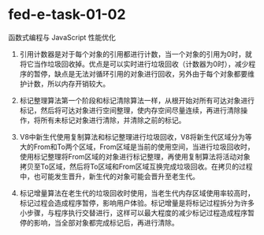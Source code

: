 # fed-e-task-01-02
函数式编程与 JavaScript 性能优化

1. 引用计数器是对于每个对象的引用都进行计数，当一个对象的引用为0时，就将它当作垃圾回收掉。优点是可以实时进行垃圾回收（计数器为0时），减少程序的暂停，缺点是无法对循环引用的对象进行回收，另外由于每个对象都要维护计数，所以内存开销较大。

2. 标记整理算法第一个阶段和标记清除算法一样，从根开始对所有可达对象进行标记，然后将可达对象进行空间整理，使内存空间尽量连续，再进行清除操作，将所有未标记对象进行清除，并清除之前的标记。

3. V8中新生代使用复制算法和标记整理进行垃圾回收，V8将新生代区域分为等大的From和To两个区域，From区域是当前的使用空间，当进行垃圾回收时，使用标记整理将From区域的对象进行标记整理，再使用复制算法将活动对象拷贝至To区域，然后将To区域和From区域互换完成垃圾回收。在拷贝的过程中，也可能发生晋升，新生代的对象可能会晋升至老生代。

4. 标记增量算法在老生代的垃圾回收时使用，当老生代内存区域使用率较高时，标记过程会造成程序暂停，影响用户体验。标记增量是将标记过程拆分为许多小步骤，与程序执行交替进行，这样可以最大程度的减少标记过程造成程序暂停的影响，当全部对象都完成标记后，再进行清除。